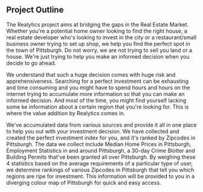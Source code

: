 ## Project Outline

The Realytics project aims at bridging the gaps in the Real Estate Market. Whether you're a potential home owner looking to find the right house, a real estate developer who's looking to invest in the city or a restaurant/small business owner trying to set up shop, we help you find the perfect spot in the town of Pittsburgh. Do not worry, we are not trying to sell you land or a house. We're just trying to help you make an informed decision when you decide to go ahead.

We understand that such a huge decision comes with huge risk and apprehensiveness. Searching for a perfect investment can be exhausting and time consuming and you might have to spend hours and hours on the internet trying to accumulate more information so that you can make an informed decision. And most of the time, you might find yourself lacking some ke information about a certain region that you're looking for. This is where the value addition by Realytics comes in.

We've accumulated data from various sources and provide it all in one place to help you out with your investment decision. We have collected and created the perfect investment index for you, and it's ranked by Zipcodes in Pittsburgh. The data we collect include Median Home Prices in Pittsburgh, Employment Statistics in and around Pittsburgh, a 30-day Crime Blotter and Building Permits that've been granted all over Pittsburgh. By weighing these 4 statistics based on the average requirements of a particular type of user, we determine rankings of various Zipcodes in Pittsburgh that tell you which regions are ripe for investment. This information will be provided to you in a diverging colour map of Pittsburgh for quick and easy access.

